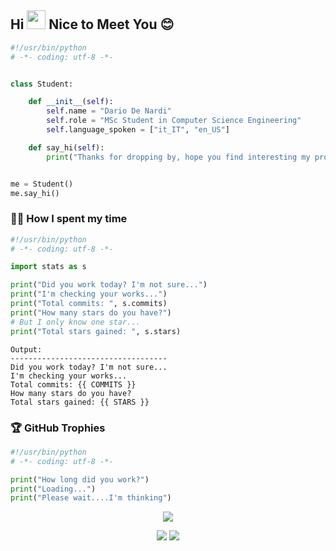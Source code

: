 ## Hi <img src="https://media.giphy.com/media/hvRJCLFzcasrR4ia7z/giphy.gif" width="30px"> Nice to Meet You :blush:

```python
#!/usr/bin/python
# -*- coding: utf-8 -*-


class Student:

    def __init__(self):
        self.name = "Dario De Nardi"
        self.role = "MSc Student in Computer Science Engineering"
        self.language_spoken = ["it_IT", "en_US"]

    def say_hi(self):
        print("Thanks for dropping by, hope you find interesting my profile :)")


me = Student()
me.say_hi()
```

<!--### 🔧 Technologies & Tools

![](https://img.shields.io/badge/OS-Linux-informational?style=flat&logo=linux&logoColor=white&color=6aa6f8)
![](https://img.shields.io/badge/Editor-VS_Code-informational?style=flat&logo=visual-studio-code&logoColor=white&color=6aa6f8)
![](https://img.shields.io/badge/Code-Python-informational?style=flat&logo=python&logoColor=white&color=6aa6f8)-->

### 👨‍💻 How I spent my time

```python
#!/usr/bin/python
# -*- coding: utf-8 -*-

import stats as s

print("Did you work today? I'm not sure...")
print("I'm checking your works...")
print("Total commits: ", s.commits)
print("How many stars do you have?")
# But I only know one star...
print("Total stars gained: ", s.stars)
```

```
Output:
-----------------------------------
Did you work today? I'm not sure...
I'm checking your works...
Total commits: {{ COMMITS }}
How many stars do you have?
Total stars gained: {{ STARS }}
```

### 🏆 GitHub Trophies

```python
#!/usr/bin/python
# -*- coding: utf-8 -*-

print("How long did you work?")
print("Loading...")
print("Please wait....I'm thinking")
```

<p align="center">
  <a href="https://github.com/ryo-ma/github-profile-trophy"><img alig src="https://github-profile-trophy.vercel.app/?username=dariodenardi&theme=onedark&column=7" /></a>
</p>

<p align="center">
    <a href="https://linkedin.com/in/dario-denardi"><img src="https://img.shields.io/badge/-Dario%20De%20Nardi-0077B5?style=flat&logo=Linkedin&logoColor=white"/></a>
    <a href="mailto:dario.denardi@outlook.com"><img src="https://img.shields.io/badge/-dario.denardi@outlook.com-0078D4?style=flat&logo=microsoft-outlook&logoColor=white"/></a>
    <!--https://dev.to/envoy_/150-badges-for-github-pnk-->
</p>
